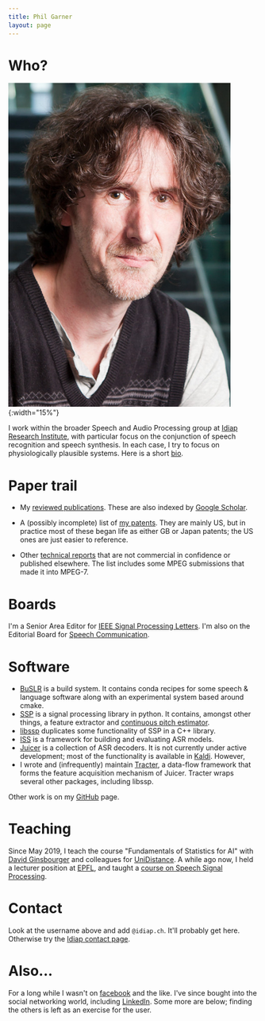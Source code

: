 ```yaml
---
title: Phil Garner
layout: page
---
```


# Who?

![Mugshot](assets/mugshot.jpg){:width="15%"}

I work within the broader Speech and Audio Processing group at
[Idiap Research Institute](http://www.idiap.ch/), with particular focus on the
conjunction of speech recognition and speech synthesis.  In each case, I try to
focus on physiologically plausible systems. Here is a short
[bio](ieee-bio.html).

# Paper trail

* My [reviewed publications](png-pubs.html). These are also indexed by
[Google Scholar](http://idiap.ch/~pgarner/scholar).

* A (possibly incomplete) list of [my patents](png-pats.html). They are
mainly US, but in practice most of these began life as either GB or Japan
patents; the US ones are just easier to reference.

* Other [technical reports](png-tech.html) that are not commercial in
confidence or published elsewhere. The list includes some MPEG submissions that
made it into MPEG-7.

# Boards

I'm a Senior Area Editor for [IEEE Signal Processing Letters](https://signalprocessingsociety.org/publications-resources/ieee-signal-processing-letters/editorial-board).  I'm also on the Editorial Board for [Speech Communication](https://www.journals.elsevier.com/speech-communication/editorial-board).

# Software

* [BuSLR](https://github.com/idiap/buslr) is a build system.  It contains conda recipes for some speech & language software along with an experimental system based around cmake.
* [SSP](https://github.com/idiap/ssp) is a signal processing library in python.
It contains, amongst other things, a feature extractor and
[continuous pitch estimator](http://publications.idiap.ch/index.php/publications/show/2451).
* [libssp](https://github.com/idiap/libssp) duplicates some functionality of
SSP in a C++ library.
* [ISS](https://github.com/idiap/iss) is a framework for building and
evaluating ASR models.
* [Juicer](https://github.com/idiap/juicer) is a collection of ASR decoders.  It is not currently under active development; most of the functionality is available in [Kaldi](http://kaldi-asr.org).  However,
* I wrote and (infrequently) maintain
[Tracter](https://github.com/idiap/tracter), a data-flow framework that
forms the feature acquisition mechanism of Juicer.  Tracter wraps several other
packages, including libssp.

Other work is on my [GitHub](http://github.com/pgarner) page.

# Teaching

Since May 2019, I teach the course "Fundamentals of Statistics for AI" with
[David Ginsbourger](http://www.ginsbourger.ch/) and colleagues for
[UniDistance](https://distanceuniversity.ch/artificial-intelligence/master/programme/).
A while ago now, I held a lecturer position at [EPFL](http://www.epfl.ch/), and
taught a [course on Speech Signal Processing](ssp-course.html).

# Contact

Look at the username above and add `@idiap.ch`. It'll probably get
here. Otherwise try the
[Idiap contact page](http://www.idiap.ch/en/people/directory/306).

# Also...

For a long while I wasn't on [facebook](facebook.html) and the like. I've since
bought into the social networking world, including
[LinkedIn](http://www.linkedin.com/in/philipngarner).  Some more are below;
finding the others is left as an exercise for the user.

